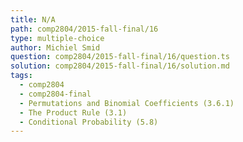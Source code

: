 ```yaml
---
title: N/A
path: comp2804/2015-fall-final/16
type: multiple-choice
author: Michiel Smid
question: comp2804/2015-fall-final/16/question.ts
solution: comp2804/2015-fall-final/16/solution.md
tags:
  - comp2804
  - comp2804-final
  - Permutations and Binomial Coefficients (3.6.1)
  - The Product Rule (3.1)
  - Conditional Probability (5.8)
---
```

